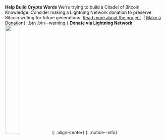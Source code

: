 
**Help Build Crypto Words** We're trying to build a Citadel of Bitcoin Knowledge. Consider making a Lightning Network donation to preserve Bitcoin writing for future generations. [Read more about the project](https://cryptowords.github.io/about/##goals-and-scope). | [Make a Donation](https://paywall.link/to/thanks){: .btn .btn--warning }
**Donate via Lightning Network**
<img src="https://paywall.link/to/donation" style="width: 30%; height: 30%"/>{: .align-center}
{: .notice--info}
